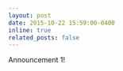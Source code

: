 ```yaml
---
layout: post
date: 2015-10-22 15:59:00-0400
inline: true
related_posts: false
---
```


Announcement 1! 